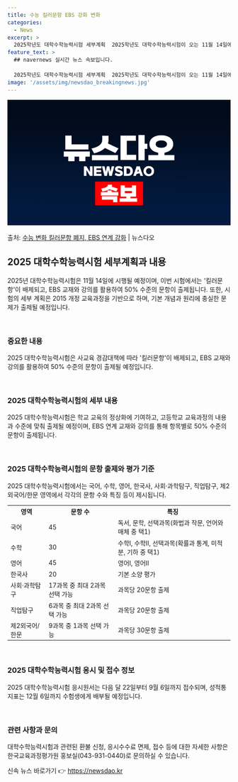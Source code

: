 ```yaml
---
title: 수능 킬러문항 EBS 강화 변화
categories:
  - News
excerpt: >
  2025학년도 대학수학능력시험 세부계획  2025학년도 대학수학능력시험이 오는 11월 14일에 시행됩니다. …
feature_text: >
  ## navernews 실시간 뉴스 속보입니다.

  2025학년도 대학수학능력시험 세부계획  2025학년도 대학수학능력시험이 오는 11월 14일에 시행됩니다. …
image: '/assets/img/newsdao_breakingnews.jpg'
---
```


![뉴스다오 속보](/assets/img/newsdao_breakingnews.jpg)

<p>출처: <a href="https://newsdao.kr/4539" rel="dofollow">수능 변화 킬러문항 폐지, EBS 연계 강화</a> | 뉴스다오</p>

<h2 data-ke-size="size26">2025 대학수학능력시험 세부계획과 내용</h2>
2025년 대학수학능력시험은 11월 14일에 시행될 예정이며, 이번 시험에서는 '킬러문항'이 배제되고, EBS 교재와 강의를 활용하여 50% 수준의 문항이 출제됩니다. 또한, 시험의 세부 계획은 2015 개정 교육과정을 기반으로 하며, 기본 개념과 원리에 충실한 문제가 출제될 예정입니다.

<p data-ke-size="size16">&nbsp;</p>

<h3>중요한 내용</h3>
2025 대학수학능력시험은 사교육 경감대책에 따라 '킬러문항'이 배제되고, EBS 교재와 강의를 활용하여 50% 수준의 문항이 출제될 예정입니다.

<p data-ke-size="size16">&nbsp;</p>

<h3>2025 대학수학능력시험의 세부 내용</h3>
2025 대학수학능력시험은 학교 교육의 정상화에 기여하고, 고등학교 교육과정의 내용과 수준에 맞춰 출제될 예정이며, EBS 연계 교재와 강의를 통해 항목별로 50% 수준의 문항이 출제됩니다.

<p data-ke-size="size16">&nbsp;</p>

<h3>2025 대학수학능력시험의 문항 출제와 평가 기준</h3>
2025 대학수학능력시험에서는 국어, 수학, 영어, 한국사, 사회·과학탐구, 직업탐구, 제2외국어/한문 영역에서 각각의 문항 수와 특징 등이 제시됩니다. 

<table>
	<tr>
		<th>영역</th>
		<th>문항 수</th>
		<th>특징</th>
	</tr>
	<tr>
		<td>국어</td>
		<td>45</td>
		<td>독서, 문학, 선택과목(화법과 작문, 언어와 매체 중 택1)</td>
	</tr>
	<tr>
		<td>수학</td>
		<td>30</td>
		<td>수학Ⅰ, 수학Ⅱ, 선택과목(확률과 통계, 미적분, 기하 중 택1)</td>
	</tr>
	<tr>
		<td>영어</td>
		<td>45</td>
		<td>영어Ⅰ, 영어Ⅱ</td>
	</tr>
	<tr>
		<td>한국사</td>
		<td>20</td>
		<td>기본 소양 평가</td>
	</tr>
	<tr>
		<td>사회·과학탐구</td>
		<td>17과목 중 최대 2과목 선택 가능</td>
		<td>과목당 20문항 출제</td>
	</tr>
	<tr>
		<td>직업탐구</td>
		<td>6과목 중 최대 2과목 선택 가능</td>
		<td>과목당 20문항 출제</td>
	</tr>
	<tr>
		<td>제2외국어/한문</td>
		<td>9과목 중 1과목 선택 가능</td>
		<td>과목당 30문항 출제</td>
	</tr>
</table>

<p data-ke-size="size16">&nbsp;</p>

<h3>2025 대학수학능력시험 응시 및 접수 정보</h3>
2025 대학수학능력시험 응시원서는 다음 달 22일부터 9월 6일까지 접수되며, 성적통지표는 12월 6일까지 수험생에게 배부될 예정입니다.

<p data-ke-size="size16">&nbsp;</p>

<h3>관련 사항과 문의</h3>
대학수학능력시험과 관련된 환불 신청, 응시수수료 면제, 접수 등에 대한 자세한 사항은 한국교육과정평가원 홍보실(043-931-0440)로 문의하실 수 있습니다.

<p data-ke-size="size16"></p> 

신속 뉴스 바로가기 👉 <a href="https://newsdao.kr" rel="dofollow">https://newsdao.kr</a>


